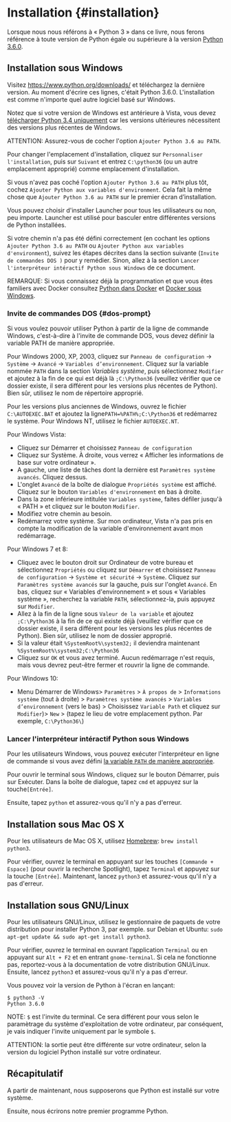 # Installation {#installation}

Lorsque nous nous référons à « Python 3 » dans ce livre, nous ferons référence à toute version de Python égale ou supérieure à la version [Python 3.6.0](https://www.python.org/downloads/).

## Installation sous Windows

Visitez https://www.python.org/downloads/ et téléchargez la dernière version. Au moment d'écrire ces lignes, c'était Python 3.6.0.
L'installation est comme n'importe quel autre logiciel basé sur Windows.

Notez que si votre version de Windows est antérieure à Vista, vous devez [télécharger Python 3.4 uniquement](https://www.python.org/downloads/windows/) car les versions ultérieures nécessitent des versions plus récentes de Windows.

ATTENTION: Assurez-vous de cocher l'option `Ajouter Python 3.6 au PATH`.

Pour changer l'emplacement d'installation, cliquez sur `Personnaliser l'installation`, puis sur `Suivant` et entrez `C:\python36` (ou un autre emplacement approprié) comme emplacement d'installation.

Si vous n'avez pas coché l'option `Ajouter Python 3.6 au PATH` plus tôt, cochez `Ajouter Python aux variables d'environment`. Cela fait la même chose que `Ajouter Python 3.6 au PATH` sur le premier écran d’installation.

Vous pouvez choisir d'installer Launcher pour tous les utilisateurs ou non, peu importe. Launcher est utilisé pour basculer entre différentes versions de Python installées.

Si votre chemin n'a pas été défini correctement (en cochant les options `Ajouter Python 3.6 au PATH` ou `Ajouter Python aux variables d'environment`), suivez les étapes décrites dans la section suivante (`Invite de commandes DOS )` pour y remédier. Sinon, allez à la section `Lancer l'interpréteur intéractif Python sous Windows` de ce document.

REMARQUE: Si vous connaissez déjà la programmation et que vous êtes familiers avec Docker consultez [Python dans Docker](https://hub.docker.com/_/python/) et [Docker sous Windows](https://docs.docker.com/windows/).

### Invite de commandes DOS {#dos-prompt}

Si vous voulez pouvoir utiliser Python à partir de la ligne de commande Windows, c'est-à-dire à l'invite de commande DOS, vous devez définir la variable PATH de manière appropriée.

Pour Windows 2000, XP, 2003, cliquez sur `Panneau de configuration` -> `Système` -> `Avancé` -> `Variables d’environnement`. Cliquez sur la variable nommée `PATH` dans la section _Variables système_, puis sélectionnez `Modifier` et ajoutez à la fin de ce qui est déjà là `;C:\Python36` (veuillez vérifier que ce dossier existe, il sera différent pour les versions plus récentes de Python). Bien sûr, utilisez le nom de répertoire approprié.

<!-- Le répertoire doit correspondre à la variable pythonVersion de book.json -->
Pour les versions plus anciennes de Windows, ouvrez le fichier `C:\AUTOEXEC.BAT` et ajoutez la ligne`PATH=%PATH%;C:\Python36` et redémarrez le système. Pour Windows NT, utilisez le fichier `AUTOEXEC.NT`.

Pour Windows Vista:

- Cliquez sur Démarrer et choisissez `Panneau de configuration`
- Cliquez sur Système. À droite, vous verrez « Afficher les informations de base sur votre ordinateur ».
- A gauche, une liste de tâches dont la dernière est `Paramètres système avancés`. Cliquez dessus.
- L'onglet `Avancé` de la boîte de dialogue `Propriétés système` est affiché. Cliquez sur le bouton `Variables d'environnement` en bas à droite.
- Dans la zone inférieure intitulée `Variables système`, faites défiler jusqu'à « PATH » et cliquez sur le bouton `Modifier`.
- Modifiez votre chemin au besoin.
- Redémarrez votre système. Sur mon ordinateur, Vista n'a pas pris en compte la modification de la variable d'environnement avant mon redémarrage.

Pour Windows 7 et 8:

- Cliquez avec le bouton droit sur Ordinateur de votre bureau et sélectionnez `Propriétés` ou cliquez sur `Démarrer` et choisissez `Panneau de configuration` -> `Système et sécurité` -> `Système`. Cliquez sur `Paramètres système avancés` sur la gauche, puis sur l'onglet `Avancé`. En bas, cliquez sur « Variables d'environnement » et sous « Variables système », recherchez la variable `PATH`, sélectionnez-la, puis appuyez sur `Modifier`.
- Allez à la fin de la ligne sous `Valeur de la variable` et ajoutez `;C:\Python36` à la fin de ce qui existe déjà (veuillez vérifier que ce dossier existe, il sera différent pour les versions les plus récentes de Python). Bien sûr, utilisez le nom de dossier approprié.
- Si la valeur était `%SystemRoot%\system32;` il deviendra maintenant `%SystemRoot%\system32;C:\Python36` <!-- Le répertoire doit correspondre à la variable pythonVersion de book.json -->
- Cliquez sur `OK` et vous avez terminé. Aucun redémarrage n'est requis, mais vous devrez peut-être fermer et rouvrir la ligne de commande.

Pour Windows 10:

- Menu Démarrer de Windows> `Paramètres` > `À propos de` > `Informations système` (tout à droite) > `Paramètres système avancés` > `Variables d’environnement` (vers le bas) > Choisissez `Variable Path` et cliquez sur `Modifier`)> `New` > (tapez le lieu de votre emplacement python. Par exemple, `C:\Python36\`)

### Lancer l'interpréteur intéractif Python sous Windows

Pour les utilisateurs Windows, vous pouvez exécuter l'interpréteur en ligne de commande si vous avez défini [la variable `PATH` de manière appropriée](#DOS-prompt).

Pour ouvrir le terminal sous Windows, cliquez sur le bouton Démarrer, puis sur Exécuter. Dans la boîte de dialogue, tapez `cmd` et appuyez sur la touche`[Entrée]`.

Ensuite, tapez `python` et assurez-vous qu'il n'y a pas d'erreur.

## Installation sous Mac OS X

Pour les utilisateurs de Mac OS X, utilisez [Homebrew](http://brew.sh): `brew install python3`.

Pour vérifier, ouvrez le terminal en appuyant sur les touches `[Commande + Espace]` (pour ouvrir la recherche Spotlight), tapez `Terminal` et appuyez sur la touche `[Entrée]`. Maintenant, lancez `python3` et assurez-vous qu'il n'y a pas d'erreur.

## Installation sous GNU/Linux

Pour les utilisateurs GNU/Linux, utilisez le gestionnaire de paquets de votre distribution pour installer Python 3, par exemple. sur Debian et Ubuntu: `sudo apt-get update && sudo apt-get install python3`.

Pour vérifier, ouvrez le terminal en ouvrant l’application `Terminal` ou en appuyant sur `Alt + F2` et en entrant `gnome-terminal`. Si cela ne fonctionne pas, reportez-vous à la documentation de votre distribution GNU/Linux. Ensuite, lancez `python3` et assurez-vous qu'il n'y a pas d'erreur.

Vous pouvez voir la version de Python à l'écran en lançant:

<!-- The output should match pythonVersion variable in book.json -->
```
$ python3 -V
Python 3.6.0
```

NOTE: `$` est l'invite du terminal. Ce sera différent pour vous selon le paramètrage du système d'exploitation de votre ordinateur, par conséquent, je vais indiquer l'invite uniquement par le symbole `$`.

ATTENTION: la sortie peut être différente sur votre ordinateur, selon la version du logiciel Python installé sur votre ordinateur.

## Récapitulatif

A partir de maintenant, nous supposerons que Python est installé sur votre système.

Ensuite, nous écrirons notre premier programme Python.
